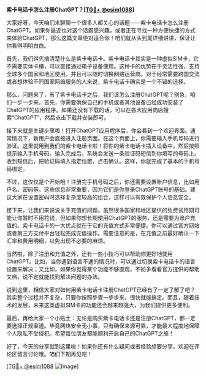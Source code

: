 **紫卡电话卡怎么注册ChatGPT？[[TG💪+ @esim1088](https://t.me/s/esim1088)]**

大家好呀，今天咱们来聊聊一个很多人都关心的话题——紫卡电话卡怎么注册ChatGPT。如果你最近也对这个话题感兴趣，或者正在寻找一种方便快捷的方式来体验ChatGPT，那么这篇文章绝对适合你！咱们就从头到尾详细讲讲，保证让你看得明明白白。

首先，我们得先搞清楚什么是紫卡电话卡。紫卡电话卡其实是一种虚拟SIM卡，它不需要实体卡槽，可以直接通过电子设备使用。这种卡的优势在于灵活性强，支持全球多个国家和地区使用，并且可以随时切换网络运营商。对于经常需要跨国交流或者想体验不同国家网络服务的人来说，紫卡电话卡确实是一个不错的选择。

那么，问题来了，有了紫卡电话卡之后，我们该怎么注册ChatGPT呢？别急，咱们一步一步来。首先，你需要确保自己的手机或者其他设备已经成功安装了ChatGPT的应用程序。如果还没有下载的话，可以在各大应用商店搜索“ChatGPT”，然后点击下载并安装即可。

接下来就是关键步骤啦！打开ChatGPT应用程序后，你会看到一个欢迎界面。通常情况下，新用户会直接进入注册页面。在这个页面上，你需要输入手机号码进行验证。这里就用到我们的紫卡电话卡啦！将你的紫卡电话卡插入设备中，然后按照提示输入手机号码。输入完成后，系统会发送一条验证码短信到你填写的号码上。收到短信后，把验证码填入指定位置，点击确认。这样，你就完成了基本的手机号码绑定。

不过，这仅仅是个开始哦！注册完手机号码之后，你还需要设置账户信息，比如用户名、密码等。这些信息非常重要，因为它们是你登录ChatGPT账号的基础。建议大家在设置密码时选择复杂度较高的组合，这样可以有效保护个人信息安全。

接下来，让我们来说说关于充值的问题。虽然很多国家和地区提供的免费试用期可能让你暂时不用花钱，但如果你想长期使用ChatGPT的服务，还是需要为账户充值的。紫卡电话卡的一大优点就在于它的充值方式非常便捷。你可以通过官方网站或者第三方支付平台轻松完成充值操作。需要注意的是，在充值之前最好确认一下汇率和费用明细，以免出现不必要的麻烦。

当然啦，除了注册和充值之外，还有一些小技巧可以帮助你更好地使用ChatGPT。比如，当你遇到语言不通的情况时，可以通过切换紫卡电话卡的语言设置来解决；又比如，如果你觉得某个功能不够直观，不妨多看看官方提供的帮助文档，说不定就能找到解决问题的办法。

说到这里，相信大家对如何用紫卡电话卡注册ChatGPT已经有了一定了解了吧？其实整个过程并不复杂，只要你按照步骤一步步来，很快就能搞定。而且，随着技术的发展，未来这类虚拟SIM卡的功能还会越来越强大，为我们提供更多便利。

最后，再给大家一个小贴士：无论是购买紫卡电话卡还是注册ChatGPT，都一定要选择正规渠道。毕竟网络安全无小事，只有确保来源可靠，才能最大程度地保障个人隐私不受侵犯。希望每位朋友都能顺利开启自己的ChatGPT之旅！

好了，今天的分享就到这里啦！如果你还有什么疑问或者经验想要分享，欢迎在评论区留言讨论哦。咱们下期再见吧！

[[TG💪+ @esim1088](https://t.me/s/esim1088) ![Image](https://i.postimg.cc/4NQfJmqS/Snipaste-2025-05-13-00-14-12.png)]